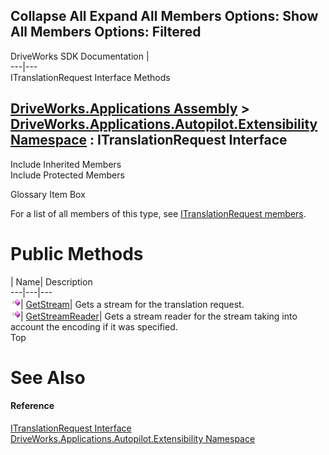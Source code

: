 Collapse All Expand All Members Options: Show All  Members Options: Filtered   
---  
DriveWorks SDK Documentation  |   
---|---  
ITranslationRequest Interface Methods   
  
[DriveWorks.Applications Assembly](topic13.md) > [DriveWorks.Applications.Autopilot.Extensibility Namespace](topic1633.md) : ITranslationRequest Interface  
---  
  
Include Inherited Members    
Include Protected Members    


Glossary Item Box

For a list of all members of this type, see [ITranslationRequest members](topic1792.md).

# Public Methods

| Name| Description  
---|---|---  
![ Method](dotnetimages/Method.gif)| [GetStream](topic1796.md)| Gets a stream for the translation request.   
![ Method](dotnetimages/Method.gif)| [GetStreamReader](topic1797.md)| Gets a stream reader for the stream taking into account the encoding if it was specified.   
Top

# See Also

#### Reference

[ITranslationRequest Interface](topic1791.md)   
[DriveWorks.Applications.Autopilot.Extensibility Namespace](topic1633.md)


